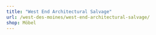 ```yaml
---
title: "West End Architectural Salvage"
url: /west-des-moines/west-end-architectural-salvage/
shop: Möbel
---
```

